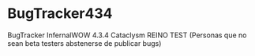 BugTracker434
=============

BugTracker InfernalWOW 4.3.4 Cataclysm
REINO TEST (Personas que no sean beta testers abstenerse de publicar bugs)
